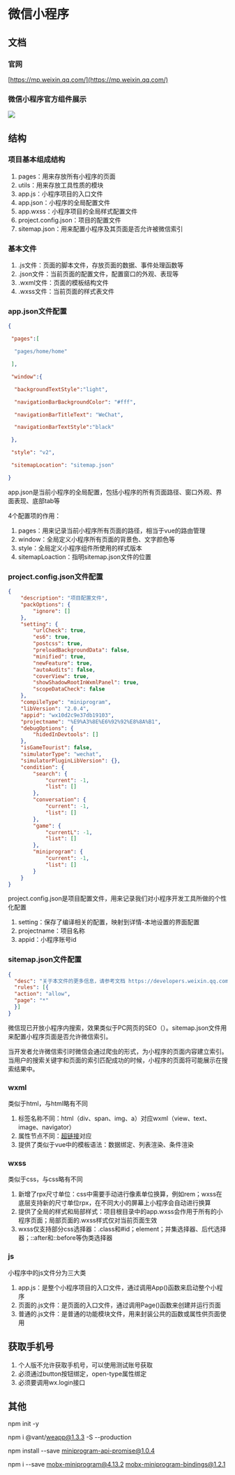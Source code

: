 # 微信小程序

## 文档

### 官网

[https://mp.weixin.qq.com/](https://mp.weixin.qq.com/)

### 微信小程序官方组件展示

![](img/微信小程序官方组件展示.png)

## 结构

### 项目基本组成结构

1. pages：用来存放所有小程序的页面
2. utils：用来存放工具性质的模块
3. app.js：小程序项目的入口文件
4. app.json：小程序的全局配置文件
5. app.wxss：小程序项目的全局样式配置文件
6. project.config.json：项目的配置文件
7. sitemap.json：用来配置小程序及其页面是否允许被微信索引  

### 基本文件

1. .js文件：页面的脚本文件，存放页面的数据、事件处理函数等
2. .json文件：当前页面的配置文件，配置窗口的外观、表现等
3. .wxml文件：页面的模板结构文件
4. .wxss文件：当前页面的样式表文件

### app.json文件配置

```json
{

 "pages":[

  "pages/home/home"

 ],

 "window":{

  "backgroundTextStyle":"light",

  "navigationBarBackgroundColor": "#fff",

  "navigationBarTitleText": "WeChat",

  "navigationBarTextStyle":"black"

 },

 "style": "v2",

 "sitemapLocation": "sitemap.json"

}
```

app.json是当前小程序的全局配置，包括小程序的所有页面路径、窗口外观、界面表现、底部tab等

4个配置项的作用：

1. pages：用来记录当前小程序所有页面的路径，相当于vue的路由管理
2. window：全局定义小程序所有页面的背景色、文字颜色等
3. style：全局定义小程序组件所使用的样式版本
4. sitemapLoaction：指明sitemap.json文件的位置

### project.config.json文件配置

```json
{
	"description": "项目配置文件",
	"packOptions": {
		"ignore": []
	},
	"setting": {
		"urlCheck": true,
		"es6": true,
		"postcss": true,
		"preloadBackgroundData": false,
		"minified": true,
		"newFeature": true,
		"autoAudits": false,
		"coverView": true,
		"showShadowRootInWxmlPanel": true,
		"scopeDataCheck": false
	},
	"compileType": "miniprogram",
	"libVersion": "2.0.4",
	"appid": "wx10d2c9e37db19103",
	"projectname": "%E9%A3%8E%E6%92%92%E8%8A%B1",
	"debugOptions": {
		"hidedInDevtools": []
	},
	"isGameTourist": false,
	"simulatorType": "wechat",
	"simulatorPluginLibVersion": {},
	"condition": {
		"search": {
			"current": -1,
			"list": []
		},
		"conversation": {
			"current": -1,
			"list": []
		},
		"game": {
			"currentL": -1,
			"list": []
		},
		"miniprogram": {
			"current": -1,
			"list": []
		}
	}
}
```

project.config.json是项目配置文件，用来记录我们对小程序开发工具所做的个性化配置

1. setting：保存了编译相关的配置，映射到详情-本地设置的界面配置
2. projectname：项目名称
3. appid：小程序账号id

### sitemap.json文件配置

```json
{
  "desc": "关于本文件的更多信息，请参考文档 https://developers.weixin.qq.com/miniprogram/dev/framework/sitemap.html",
  "rules": [{
  "action": "allow",
  "page": "*"
  }]
}
```

微信现已开放小程序内搜索，效果类似于PC网页的SEO（）。sitemap.json文件用来配置小程序页面是否允许微信索引。

当开发者允许微信索引时微信会通过爬虫的形式，为小程序的页面内容建立索引。当用户的搜索关键字和页面的索引匹配成功的时候，小程序的页面将可能展示在搜索结果中。

### wxml

类似于html，与html略有不同

1. 标签名称不同：html（div、span、img、a）对应wxml（view、text、image、navigator）
2. 属性节点不同：<a href="#">超链接</a>对应<navigator url="/pages/home/home"></navigator>
3. 提供了类似于vue中的模板语法：数据绑定、列表渲染、条件渲染

### wxss

类似于css，与css略有不同

1. 新增了rpx尺寸单位：css中需要手动进行像素单位换算，例如rem；wxss在底层支持新的尺寸单位rpx，在不同大小的屏幕上小程序会自动进行换算
2. 提供了全局的样式和局部样式：项目根目录中的app.wxss会作用于所有的小程序页面；局部页面的.wxss样式仅对当前页面生效
3. wxss仅支持部分css选择器：.class和#id；element；并集选择器、后代选择器；::after和::before等伪类选择器

### js

小程序中的js文件分为三大类

1. app.js：是整个小程序项目的入口文件，通过调用App()函数来启动整个小程序
2. 页面的.js文件：是页面的入口文件，通过调用Page()函数来创建并运行页面
3. 普通的.js文件：是普通的功能模块文件，用来封装公共的函数或属性供页面使用

## 获取手机号

1. 个人版不允许获取手机号，可以使用测试账号获取
2. 必须通过button按钮绑定，open-type属性绑定
3. 必须要调用wx.login接口

## 其他

npm init -y

npm i @vant/weapp@1.3.3 -S --production

npm install --save miniprogram-api-promise@1.0.4

npm i --save mobx-miniprogram@4.13.2 mobx-miniprogram-bindings@1.2.1